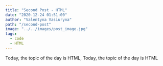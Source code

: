 ```yaml
---
title: "Second Post - HTML"
date: "2020-12-24 01:51:00"
author: "Valentyna Vasiuryna"
path: "/second-post"
image: "../../images/post_image.jpg"
tags:
  - code
  - HTML
---
```


Today, the topic of the day is HTML, Today, the topic of the day is HTML
